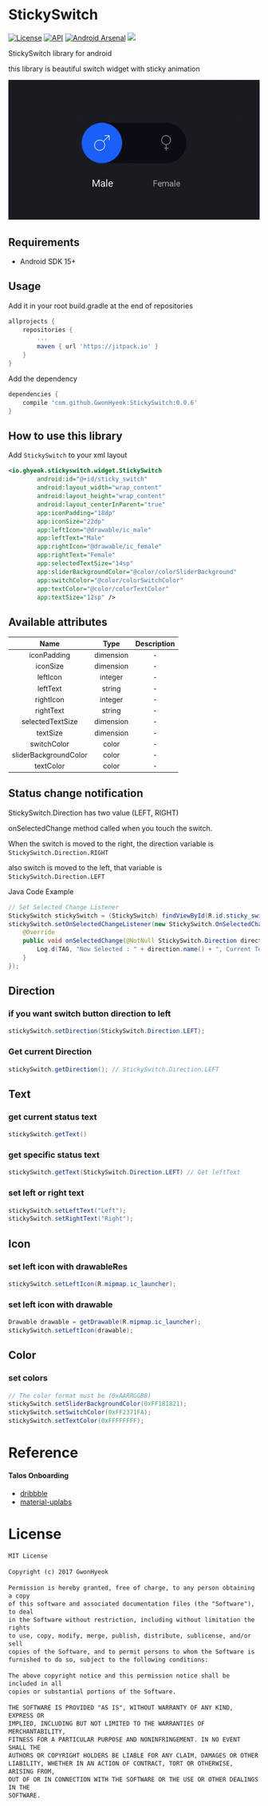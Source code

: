# StickySwitch

[![License](http://img.shields.io/badge/license-MIT-green.svg?style=flat)]()
[![API](https://img.shields.io/badge/API-15%2B-brightgreen.svg?style=flat)](https://android-arsenal.com/api?level=15)
[![Android Arsenal](https://img.shields.io/badge/Android%20Arsenal-StickySwitch-brightgreen.svg?style=flat)](https://android-arsenal.com/details/1/5433)
[![](https://jitpack.io/v/GwonHyeok/StickySwitch.svg)](https://jitpack.io/#GwonHyeok/StickySwitch)

StickySwitch library for android

this library is beautiful switch widget with sticky animation

![Image of Preview](./preview.gif)

## Requirements
- Android SDK 15+

## Usage

Add it in your root build.gradle at the end of repositories
```Groovy
allprojects {
    repositories {
        ...
        maven { url 'https://jitpack.io' }
    }
}
```

Add the dependency
```Groovy
dependencies {
    compile 'com.github.GwonHyeok:StickySwitch:0.0.6'
}
```

## How to use this library
Add `StickySwitch` to your xml layout
```xml
<io.ghyeok.stickyswitch.widget.StickySwitch
        android:id="@+id/sticky_switch"
        android:layout_width="wrap_content"
        android:layout_height="wrap_content"
        android:layout_centerInParent="true"
        app:iconPadding="18dp"
        app:iconSize="22dp"
        app:leftIcon="@drawable/ic_male"
        app:leftText="Male"
        app:rightIcon="@drawable/ic_female"
        app:rightText="Female"
        app:selectedTextSize="14sp"
        app:sliderBackgroundColor="@color/colorSliderBackground"
        app:switchColor="@color/colorSwitchColor"
        app:textColor="@color/colorTextColor"
        app:textSize="12sp" />
```

## Available attributes
|          Name          |    Type   | Description |
|:----------------------:|:---------:|:-----------:|
|       iconPadding      | dimension |      -      |
|        iconSize        | dimension |      -      |
|        leftIcon        |  integer  |      -      |
|        leftText        |   string  |      -      |
|        rightIcon       |  integer  |      -      |
|        rightText       |   string  |      -      |
|    selectedTextSize    | dimension |      -      |
|        textSize        | dimension |      -      |
|       switchColor      |   color   |      -      |
|  sliderBackgroundColor |   color   |      -      |
|        textColor       |   color   |      -      |

## Status change notification
StickySwitch.Direction has two value (LEFT, RIGHT)

onSelectedChange method called when you touch the switch.

When the switch is moved to the right, the direction variable is `StickySwitch.Direction.RIGHT`

also switch is moved to the left, that variable is `StickySwitch.Direction.LEFT`

Java Code Example
```java
// Set Selected Change Listener
StickySwitch stickySwitch = (StickySwitch) findViewById(R.id.sticky_switch);
stickySwitch.setOnSelectedChangeListener(new StickySwitch.OnSelectedChangeListener() {
    @Override
    public void onSelectedChange(@NotNull StickySwitch.Direction direction, @NotNull String text) {
        Log.d(TAG, "Now Selected : " + direction.name() + ", Current Text : " + text);
    }
});
```

## Direction
### if you want switch button direction to left
```java
stickySwitch.setDirection(StickySwitch.Direction.LEFT);
```

### Get current Direction
```java
stickySwitch.getDirection(); // StickySwitch.Direction.LEFT
```

## Text
### get current status text
```java
stickySwitch.getText()
```

### get specific status text
```java
stickySwitch.getText(StickySwitch.Direction.LEFT) // Get leftText
```

### set left or right text
```java
stickySwitch.setLeftText("Left");
stickySwitch.setRightText("Right");
```

## Icon
### set left icon with drawableRes
```java
stickySwitch.setLeftIcon(R.mipmap.ic_launcher);
```

### set left icon with drawable
```java
Drawable drawable = getDrawable(R.mipmap.ic_launcher);
stickySwitch.setLeftIcon(drawable);
```

## Color
### set colors
```java
// The color format must be (0xAARRGGBB)
stickySwitch.setSliderBackgroundColor(0xFF181821);
stickySwitch.setSwitchColor(0xFF2371FA);
stickySwitch.setTextColor(0xFFFFFFFF);
```

# Reference
#### Talos Onboarding
   - [dribbble](https://dribbble.com/shots/3047204-Talos-Onboarding)
   - [material-uplabs](https://material.uplabs.com/posts/talos-onboarding)

# License
```
MIT License

Copyright (c) 2017 GwonHyeok

Permission is hereby granted, free of charge, to any person obtaining a copy
of this software and associated documentation files (the "Software"), to deal
in the Software without restriction, including without limitation the rights
to use, copy, modify, merge, publish, distribute, sublicense, and/or sell
copies of the Software, and to permit persons to whom the Software is
furnished to do so, subject to the following conditions:

The above copyright notice and this permission notice shall be included in all
copies or substantial portions of the Software.

THE SOFTWARE IS PROVIDED "AS IS", WITHOUT WARRANTY OF ANY KIND, EXPRESS OR
IMPLIED, INCLUDING BUT NOT LIMITED TO THE WARRANTIES OF MERCHANTABILITY,
FITNESS FOR A PARTICULAR PURPOSE AND NONINFRINGEMENT. IN NO EVENT SHALL THE
AUTHORS OR COPYRIGHT HOLDERS BE LIABLE FOR ANY CLAIM, DAMAGES OR OTHER
LIABILITY, WHETHER IN AN ACTION OF CONTRACT, TORT OR OTHERWISE, ARISING FROM,
OUT OF OR IN CONNECTION WITH THE SOFTWARE OR THE USE OR OTHER DEALINGS IN THE
SOFTWARE.
```
